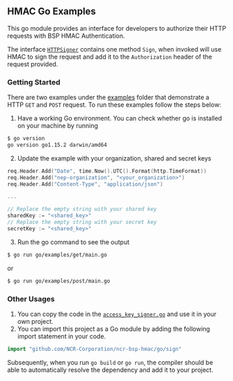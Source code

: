## HMAC Go Examples
This go module provides an interface for developers to authorize their HTTP
requests with BSP HMAC Authentication.

The interface [`HTTPSigner`](sign/signer.go) contains one method
`Sign`, when invoked will use HMAC to sign the request and add it to the `Authorization` header of the request provided.
### Getting Started
There are two examples under the [examples](examples/) folder that demonstrate
a HTTP `GET` and `POST` request. To run these examples follow the steps below:

1. Have a working Go environment. You can check whether go is installed on your
machine by running
```bash
$ go version
go version go1.15.2 darwin/amd64
```
2. Update the example with your organization, shared and secret keys
```go
req.Header.Add("Date", time.Now().UTC().Format(http.TimeFormat))
req.Header.Add("nep-organization", "<your_organization>")
req.Header.Add("Content-Type", "application/json")

...

// Replace the empty string with your shared key
sharedKey := "<shared_key>"
// Replace the empty string with your secret key
secretKey := "<shared_key>"
```
3. Run the go command to see the output
```bash
$ go run go/examples/get/main.go
```
or
```bash
$ go run go/examples/post/main.go
```

### Other Usages
1. You can copy the code in the [`access_key_signer.go`](
    sign/access_key_signer.go) and use it in your own project.
2. You can import this project as a Go module by adding the following import
statement in your code.
```go
import "github.com/NCR-Corporation/ncr-bsp-hmac/go/sign"
```
Subsequently, when you run `go build` or `go run`, the compiler should be able
to automatically resolve the dependency and add it to your project.